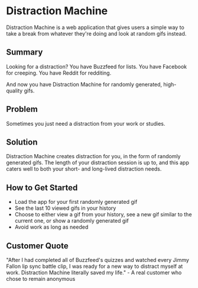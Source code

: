 # Distraction Machine #

<!-- 
> This material was originally posted [here](http://www.quora.com/What-is-Amazons-approach-to-product-development-and-product-management). It is reproduced here for posterities sake.

There is an approach called "working backwards" that is widely used at Amazon. They work backwards from the customer, rather than starting with an idea for a product and trying to bolt customers onto it. While working backwards can be applied to any specific product decision, using this approach is especially important when developing new products or features.

For new initiatives a product manager typically starts by writing an internal press release announcing the finished product. The target audience for the press release is the new/updated product's customers, which can be retail customers or internal users of a tool or technology. Internal press releases are centered around the customer problem, how current solutions (internal or external) fail, and how the new product will blow away existing solutions.

If the benefits listed don't sound very interesting or exciting to customers, then perhaps they're not (and shouldn't be built). Instead, the product manager should keep iterating on the press release until they've come up with benefits that actually sound like benefits. Iterating on a press release is a lot less expensive than iterating on the product itself (and quicker!).

If the press release is more than a page and a half, it is probably too long. Keep it simple. 3-4 sentences for most paragraphs. Cut out the fat. Don't make it into a spec. You can accompany the press release with a FAQ that answers all of the other business or execution questions so the press release can stay focused on what the customer gets. My rule of thumb is that if the press release is hard to write, then the product is probably going to suck. Keep working at it until the outline for each paragraph flows. 

Oh, and I also like to write press-releases in what I call "Oprah-speak" for mainstream consumer products. Imagine you're sitting on Oprah's couch and have just explained the product to her, and then you listen as she explains it to her audience. That's "Oprah-speak", not "Geek-speak".

Once the project moves into development, the press release can be used as a touchstone; a guiding light. The product team can ask themselves, "Are we building what is in the press release?" If they find they're spending time building things that aren't in the press release (overbuilding), they need to ask themselves why. This keeps product development focused on achieving the customer benefits and not building extraneous stuff that takes longer to build, takes resources to maintain, and doesn't provide real customer benefit (at least not enough to warrant inclusion in the press release).
 -->
Distraction Machine is a web application that gives users a simple way to take a break from whatever they're doing and look at random gifs instead. 

## Summary ##
Looking for a distraction?
You have Buzzfeed for lists.
You have Facebook for creeping.
You have Reddit for redditing.

And now you have Distraction Machine for randomly generated, high-quality gifs.

## Problem ##
Sometimes you just need a distraction from your work or studies.

## Solution ##
Distraction Machine creates distraction for you, in the form of randomly generated gifs. The length of your distraction session is up to, and this app caters well to both your short- and long-lived distraction needs.

<!-- ## Quote from You ##
  > A quote from a spokesperson in your company. -->

## How to Get Started ##
 - Load the app for your first randomly generated gif
 - See the last 10 viewed gifs in your history
 - Choose to either view a gif from your history, see a new gif similar to the current one, or show a randomly generated gif
 - Avoid work as long as needed

## Customer Quote ##
"After I had completed all of Buzzfeed's quizzes and watched every Jimmy Fallon lip sync battle clip, I was ready for a new way to distract myself at work. Distraction Machine literally saved my life." - A real customer who chose to remain anonymous

<!-- ## Closing and Call to Action ## -->
<!--  > Wrap it up and give pointers where the reader should go next. -->
